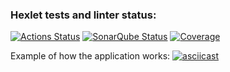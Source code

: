 ### Hexlet tests and linter status:
[![Actions Status](https://github.com/DSunShine371/java-project-71/actions/workflows/hexlet-check.yml/badge.svg)](https://github.com/DSunShine371/java-project-71/actions)
[![SonarQube Status](https://sonarcloud.io/api/project_badges/measure?project=DSunShine371_java-project-71&metric=alert_status)](https://sonarcloud.io/summary/new_code?id=DSunShine371_java-project-71)
[![Coverage](https://sonarcloud.io/api/project_badges/measure?project=DSunShine371_java-project-71&metric=coverage)](https://sonarcloud.io/summary/new_code?id=DSunShine371_java-project-71)

Example of how the application works:
[![asciicast](https://asciinema.org/a/Bd7spwrRDjFMUiE2RsRdFk594.svg)](https://asciinema.org/a/Bd7spwrRDjFMUiE2RsRdFk594)